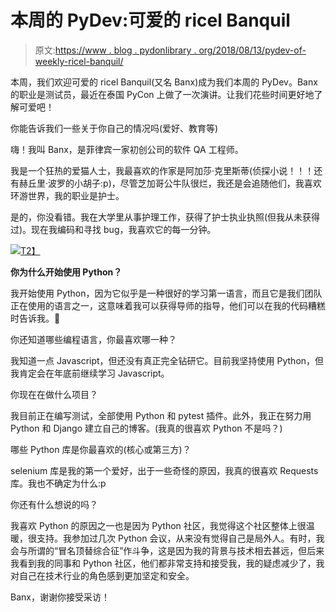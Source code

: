 # 本周的 PyDev:可爱的 ricel Banquil

> 原文:[https://www . blog . pydonlibrary . org/2018/08/13/pydev-of-weekly-ricel-banquil/](https://www.blog.pythonlibrary.org/2018/08/13/pydev-of-the-week-lovely-ricel-banquil/)

本周，我们欢迎可爱的 ricel Banquil(又名 Banx)成为我们本周的 PyDev。Banx 的职业是测试员，最近在泰国 PyCon 上做了一次演讲。让我们花些时间更好地了解可爱吧！

你能告诉我们一些关于你自己的情况吗(爱好、教育等)

嗨！我叫 Banx，是菲律宾一家初创公司的软件 QA 工程师。

我是一个狂热的爱猫人士，我最喜欢的作家是阿加莎·克里斯蒂(侦探小说！！！还有赫丘里·波罗的小胡子:p)，尽管芝加哥公牛队很烂，我还是会追随他们，我喜欢环游世界，我的职业是护士。

是的，你没看错。我在大学里从事护理工作，获得了护士执业执照(但我从未获得过)。现在我编码和寻找 bug，我喜欢它的每一分钟。

[![](../Images/467b0a4956bec1ee78c339d802c3d42f.png)T2】](https://www.blog.pythonlibrary.org/wp-content/uploads/2018/08/banx.jpg)

**你为什么开始使用 Python？**

我开始使用 Python，因为它似乎是一种很好的学习第一语言，而且它是我们团队正在使用的语言之一，这意味着我可以获得导师的指导，他们可以在我的代码糟糕时告诉我。🙂

你还知道哪些编程语言，你最喜欢哪一种？

我知道一点 Javascript，但还没有真正完全钻研它。目前我坚持使用 Python，但我肯定会在年底前继续学习 Javascript。

你现在在做什么项目？

我目前正在编写测试，全部使用 Python 和 pytest 插件。此外，我正在努力用 Python 和 Django 建立自己的博客。(我真的很喜欢 Python 不是吗？)

哪些 Python 库是你最喜欢的(核心或第三方)？

selenium 库是我的第一个爱好，出于一些奇怪的原因，我真的很喜欢 Requests 库。我也不确定为什么:p

你还有什么想说的吗？

我喜欢 Python 的原因之一也是因为 Python 社区，我觉得这个社区整体上很温暖，很支持。我参加过几次 Python 会议，从来没有觉得自己是局外人。有时，我会与所谓的“冒名顶替综合征”作斗争，这是因为我的背景与技术相去甚远，但后来我看到我的同事和 Python 社区，他们都非常支持和接受我，我的疑虑减少了，我对自己在技术行业的角色感到更加坚定和安全。

Banx，谢谢你接受采访！